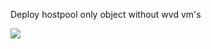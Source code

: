Deploy hostpool only object without wvd vm's

<a href="https://portal.azure.com/#create/Microsoft.Template/uri/https://portal.azure.com/#create/Microsoft.Template/uri/https%3A%2F%2Fraw.githubusercontent.com%2Fjvaliahdet%2Fwvdobjects%2Fmain%2Fhp%2Fazuredeploy.json" target="_blank">
  <img src="https://aka.ms/deploytoazurebutton"/>
</a>
